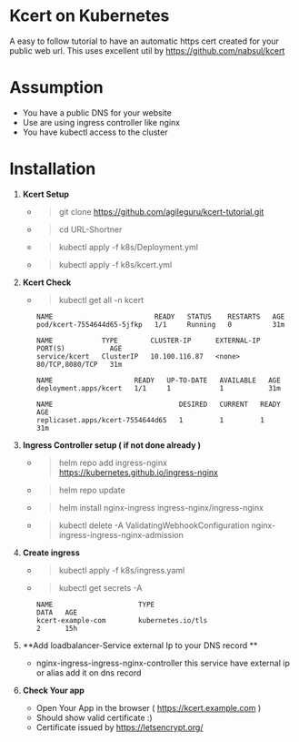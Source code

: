 # Kcert on Kubernetes
A easy to follow tutorial to have an automatic https cert created for your public web url. This uses excellent util by https://github.com/nabsul/kcert  

# Assumption

* You have a public DNS for your website
* Use are using ingress controller like nginx
* You have kubectl access to the cluster  

# Installation

1. **Kcert Setup**
    * > git clone https://github.com/agileguru/kcert-tutorial.git
    * > cd URL-Shortner
    * > kubectl apply -f k8s/Deployment.yml
    * > kubectl apply -f k8s/kcert.yml

1. **Kcert Check**
    * > kubectl get all -n kcert
        ```
        NAME                         READY   STATUS    RESTARTS   AGE
        pod/kcert-7554644d65-5jfkp   1/1     Running   0          31m

        NAME            TYPE        CLUSTER-IP      EXTERNAL-IP   PORT(S)           AGE
        service/kcert   ClusterIP   10.100.116.87   <none>        80/TCP,8080/TCP   31m

        NAME                    READY   UP-TO-DATE   AVAILABLE   AGE
        deployment.apps/kcert   1/1     1            1           31m

        NAME                               DESIRED   CURRENT   READY   AGE
        replicaset.apps/kcert-7554644d65   1         1         1       31m
        ```
1. **Ingress Controller setup ( if not done already )**
    * > helm repo add ingress-nginx https://kubernetes.github.io/ingress-nginx
    * > helm repo update
    * > helm install nginx-ingress ingress-nginx/ingress-nginx
    * > kubectl delete -A ValidatingWebhookConfiguration nginx-ingress-ingress-nginx-admission
    
1. **Create ingress**
    * > kubectl apply -f k8s/ingress.yaml
    * > kubectl get secrets -A 
        ```
        NAME                     TYPE                                  DATA   AGE
        kcert-example-com        kubernetes.io/tls                     2      15h
        ```

1.  **Add loadbalancer-Service external Ip to your DNS record **
    * nginx-ingress-ingress-nginx-controller this service have external ip or alias add it on dns record

2.  **Check Your app**
    * Open Your App in the browser ( https://kcert.example.com )
    * Should show valid certificate :) 
    * Certificate issued by https://letsencrypt.org/


    